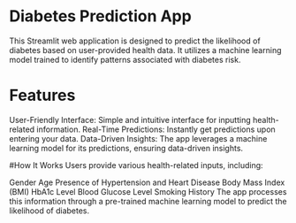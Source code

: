 # Diabetes Prediction App
This Streamlit web application is designed to predict the likelihood of diabetes based on user-provided health data. It utilizes a machine learning model trained to identify patterns associated with diabetes risk.

# Features
User-Friendly Interface: Simple and intuitive interface for inputting health-related information.
Real-Time Predictions: Instantly get predictions upon entering your data.
Data-Driven Insights: The app leverages a machine learning model for its predictions, ensuring data-driven insights.

#How It Works
Users provide various health-related inputs, including:

Gender
Age
Presence of Hypertension and Heart Disease
Body Mass Index (BMI)
HbA1c Level
Blood Glucose Level
Smoking History
The app processes this information through a pre-trained machine learning model to predict the likelihood of diabetes.

